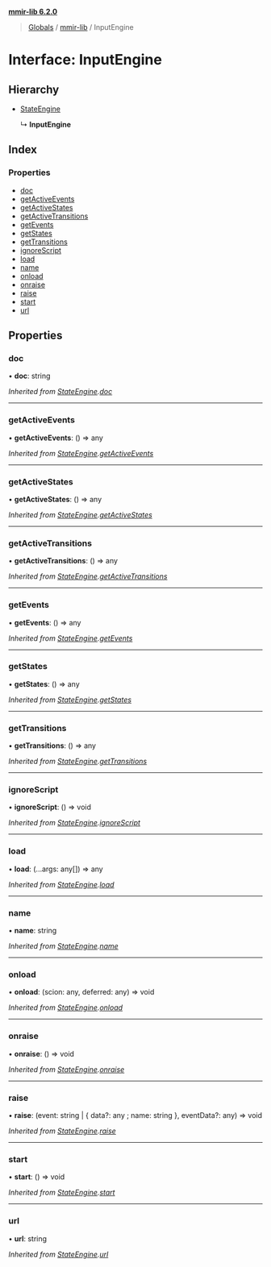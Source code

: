 **[mmir-lib 6.2.0](../README.md)**

> [Globals](../README.md) / [mmir-lib](../modules/mmir_lib.md) / InputEngine

# Interface: InputEngine

## Hierarchy

* [StateEngine](mmir_lib.stateengine.md)

  ↳ **InputEngine**

## Index

### Properties

* [doc](mmir_lib.inputengine.md#doc)
* [getActiveEvents](mmir_lib.inputengine.md#getactiveevents)
* [getActiveStates](mmir_lib.inputengine.md#getactivestates)
* [getActiveTransitions](mmir_lib.inputengine.md#getactivetransitions)
* [getEvents](mmir_lib.inputengine.md#getevents)
* [getStates](mmir_lib.inputengine.md#getstates)
* [getTransitions](mmir_lib.inputengine.md#gettransitions)
* [ignoreScript](mmir_lib.inputengine.md#ignorescript)
* [load](mmir_lib.inputengine.md#load)
* [name](mmir_lib.inputengine.md#name)
* [onload](mmir_lib.inputengine.md#onload)
* [onraise](mmir_lib.inputengine.md#onraise)
* [raise](mmir_lib.inputengine.md#raise)
* [start](mmir_lib.inputengine.md#start)
* [url](mmir_lib.inputengine.md#url)

## Properties

### doc

•  **doc**: string

*Inherited from [StateEngine](mmir_lib.stateengine.md).[doc](mmir_lib.stateengine.md#doc)*

___

### getActiveEvents

•  **getActiveEvents**: () => any

*Inherited from [StateEngine](mmir_lib.stateengine.md).[getActiveEvents](mmir_lib.stateengine.md#getactiveevents)*

___

### getActiveStates

•  **getActiveStates**: () => any

*Inherited from [StateEngine](mmir_lib.stateengine.md).[getActiveStates](mmir_lib.stateengine.md#getactivestates)*

___

### getActiveTransitions

•  **getActiveTransitions**: () => any

*Inherited from [StateEngine](mmir_lib.stateengine.md).[getActiveTransitions](mmir_lib.stateengine.md#getactivetransitions)*

___

### getEvents

•  **getEvents**: () => any

*Inherited from [StateEngine](mmir_lib.stateengine.md).[getEvents](mmir_lib.stateengine.md#getevents)*

___

### getStates

•  **getStates**: () => any

*Inherited from [StateEngine](mmir_lib.stateengine.md).[getStates](mmir_lib.stateengine.md#getstates)*

___

### getTransitions

•  **getTransitions**: () => any

*Inherited from [StateEngine](mmir_lib.stateengine.md).[getTransitions](mmir_lib.stateengine.md#gettransitions)*

___

### ignoreScript

•  **ignoreScript**: () => void

*Inherited from [StateEngine](mmir_lib.stateengine.md).[ignoreScript](mmir_lib.stateengine.md#ignorescript)*

___

### load

•  **load**: (...args: any[]) => any

*Inherited from [StateEngine](mmir_lib.stateengine.md).[load](mmir_lib.stateengine.md#load)*

___

### name

•  **name**: string

*Inherited from [StateEngine](mmir_lib.stateengine.md).[name](mmir_lib.stateengine.md#name)*

___

### onload

•  **onload**: (scion: any, deferred: any) => void

*Inherited from [StateEngine](mmir_lib.stateengine.md).[onload](mmir_lib.stateengine.md#onload)*

___

### onraise

•  **onraise**: () => void

*Inherited from [StateEngine](mmir_lib.stateengine.md).[onraise](mmir_lib.stateengine.md#onraise)*

___

### raise

•  **raise**: (event: string \| { data?: any ; name: string  }, eventData?: any) => void

*Inherited from [StateEngine](mmir_lib.stateengine.md).[raise](mmir_lib.stateengine.md#raise)*

___

### start

•  **start**: () => void

*Inherited from [StateEngine](mmir_lib.stateengine.md).[start](mmir_lib.stateengine.md#start)*

___

### url

•  **url**: string

*Inherited from [StateEngine](mmir_lib.stateengine.md).[url](mmir_lib.stateengine.md#url)*
